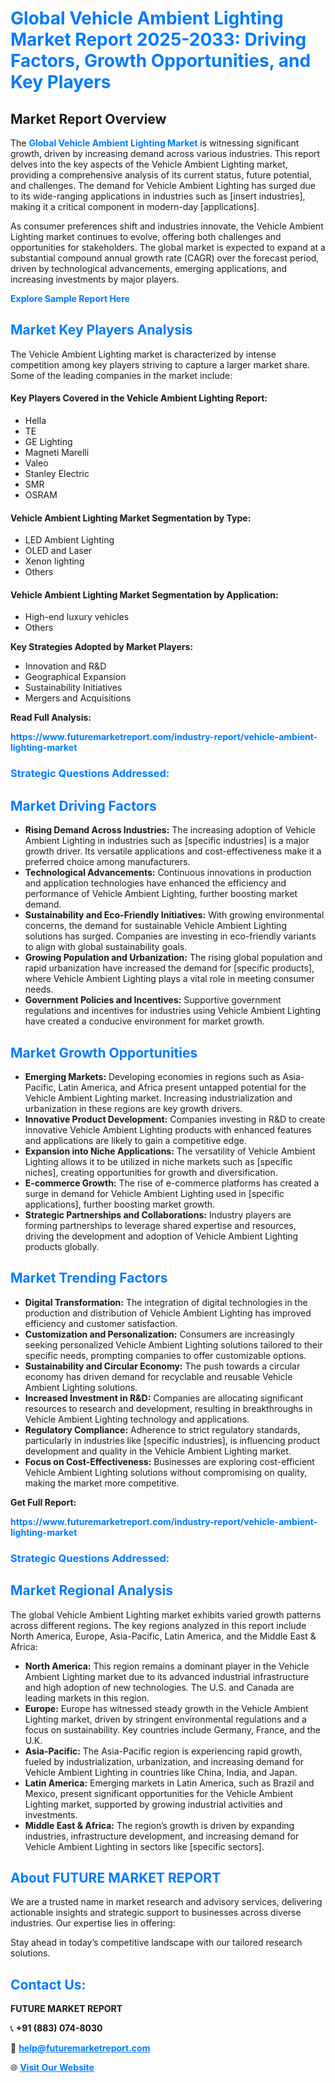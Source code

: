 <h1 style="color: #007BFF;">Global Vehicle Ambient Lighting Market Report 2025-2033: Driving Factors, Growth Opportunities, and Key Players</h1>

<section id="overview">
<h2>Market Report Overview</h2>
<p>The <a href="https://www.futuremarketreport.com/industry-report/vehicle-ambient-lighting-market" style="color: #007BFF; text-decoration: none;"><strong>Global Vehicle Ambient Lighting Market</strong></a> is witnessing significant growth, driven by increasing demand across various industries. This report delves into the key aspects of the Vehicle Ambient Lighting market, providing a comprehensive analysis of its current status, future potential, and challenges. The demand for Vehicle Ambient Lighting has surged due to its wide-ranging applications in industries such as [insert industries], making it a critical component in modern-day [applications].</p>
<p>As consumer preferences shift and industries innovate, the Vehicle Ambient Lighting market continues to evolve, offering both challenges and opportunities for stakeholders. The global market is expected to expand at a substantial compound annual growth rate (CAGR) over the forecast period, driven by technological advancements, emerging applications, and increasing investments by major players.</p>
</section>

<section id="overview">
<p><a href="https://www.futuremarketreport.com/request-sample/reportId=54840" style="color: #007BFF; text-decoration: none;"><strong>Explore Sample Report Here</strong></a></p>
</section>

<section id="key-players">
<h2 style="color: #007BFF;">Market Key Players Analysis</h2>
<p>The Vehicle Ambient Lighting market is characterized by intense competition among key players striving to capture a larger market share. Some of the leading companies in the market include:</p>
<h4>Key Players Covered in the Vehicle Ambient Lighting Report:</h4>
<ul><li>Hella</li><li>TE</li><li>GE Lighting</li><li>Magneti Marelli</li><li>Valeo</li><li>Stanley Electric</li><li>SMR</li><li>OSRAM</li></ul>
<h4>Vehicle Ambient Lighting Market Segmentation by Type:</h4>
<ul><li>LED Ambient Lighting</li><li>OLED and Laser</li><li>Xenon lighting</li><li>Others</li></ul>

<h4>Vehicle Ambient Lighting Market Segmentation by Application:</h4>
<ul><li>High-end luxury vehicles</li><li>Others</li></ul>
<p><strong>Key Strategies Adopted by Market Players:</strong></p>
<ul>
<li>Innovation and R&D</li>
<li>Geographical Expansion</li>
<li>Sustainability Initiatives</li>
<li>Mergers and Acquisitions</li>
</ul>
</section>

<section>
<p><strong>Read Full Analysis: </strong></p><a href="https://www.futuremarketreport.com/industry-report/vehicle-ambient-lighting-market" style="color: #007BFF; text-decoration: none;"><strong>https://www.futuremarketreport.com/industry-report/vehicle-ambient-lighting-market</strong></a>
<h3 style="color: #007BFF;">Strategic Questions Addressed:</h3>
</section>

<section id="driving-factors">
<h2 style="color: #007BFF;">Market Driving Factors</h2>
<ul>
<li><strong>Rising Demand Across Industries:</strong> The increasing adoption of Vehicle Ambient Lighting in industries such as [specific industries] is a major growth driver. Its versatile applications and cost-effectiveness make it a preferred choice among manufacturers.</li>
<li><strong>Technological Advancements:</strong> Continuous innovations in production and application technologies have enhanced the efficiency and performance of Vehicle Ambient Lighting, further boosting market demand.</li>
<li><strong>Sustainability and Eco-Friendly Initiatives:</strong> With growing environmental concerns, the demand for sustainable Vehicle Ambient Lighting solutions has surged. Companies are investing in eco-friendly variants to align with global sustainability goals.</li>
<li><strong>Growing Population and Urbanization:</strong> The rising global population and rapid urbanization have increased the demand for [specific products], where Vehicle Ambient Lighting plays a vital role in meeting consumer needs.</li>
<li><strong>Government Policies and Incentives:</strong> Supportive government regulations and incentives for industries using Vehicle Ambient Lighting have created a conducive environment for market growth.</li>
</ul>
</section>

<section id="growth-opportunities">
<h2 style="color: #007BFF;">Market Growth Opportunities</h2>
<ul>
<li><strong>Emerging Markets:</strong> Developing economies in regions such as Asia-Pacific, Latin America, and Africa present untapped potential for the Vehicle Ambient Lighting market. Increasing industrialization and urbanization in these regions are key growth drivers.</li>
<li><strong>Innovative Product Development:</strong> Companies investing in R&D to create innovative Vehicle Ambient Lighting products with enhanced features and applications are likely to gain a competitive edge.</li>
<li><strong>Expansion into Niche Applications:</strong> The versatility of Vehicle Ambient Lighting allows it to be utilized in niche markets such as [specific niches], creating opportunities for growth and diversification.</li>
<li><strong>E-commerce Growth:</strong> The rise of e-commerce platforms has created a surge in demand for Vehicle Ambient Lighting used in [specific applications], further boosting market growth.</li>
<li><strong>Strategic Partnerships and Collaborations:</strong> Industry players are forming partnerships to leverage shared expertise and resources, driving the development and adoption of Vehicle Ambient Lighting products globally.</li>
</ul>
</section>

<section id="trending-factors">
<h2 style="color: #007BFF;">Market Trending Factors</h2>
<ul>
<li><strong>Digital Transformation:</strong> The integration of digital technologies in the production and distribution of Vehicle Ambient Lighting has improved efficiency and customer satisfaction.</li>
<li><strong>Customization and Personalization:</strong> Consumers are increasingly seeking personalized Vehicle Ambient Lighting solutions tailored to their specific needs, prompting companies to offer customizable options.</li>
<li><strong>Sustainability and Circular Economy:</strong> The push towards a circular economy has driven demand for recyclable and reusable Vehicle Ambient Lighting solutions.</li>
<li><strong>Increased Investment in R&D:</strong> Companies are allocating significant resources to research and development, resulting in breakthroughs in Vehicle Ambient Lighting technology and applications.</li>
<li><strong>Regulatory Compliance:</strong> Adherence to strict regulatory standards, particularly in industries like [specific industries], is influencing product development and quality in the Vehicle Ambient Lighting market.</li>
<li><strong>Focus on Cost-Effectiveness:</strong> Businesses are exploring cost-efficient Vehicle Ambient Lighting solutions without compromising on quality, making the market more competitive.</li>
</ul>
</section>

<section>
<p><strong>Get Full Report: </strong></p><a href="https://www.futuremarketreport.com/industry-report/vehicle-ambient-lighting-market" style="color: #007BFF; text-decoration: none;"><strong>https://www.futuremarketreport.com/industry-report/vehicle-ambient-lighting-market</strong></a>
<h3 style="color: #007BFF;">Strategic Questions Addressed:</h3>
</section>


<section id="regional-analysis">
<h2 style="color: #007BFF;">Market Regional Analysis</h2>
<p>The global Vehicle Ambient Lighting market exhibits varied growth patterns across different regions. The key regions analyzed in this report include North America, Europe, Asia-Pacific, Latin America, and the Middle East & Africa:</p>
<ul>
<li><strong>North America:</strong> This region remains a dominant player in the Vehicle Ambient Lighting market due to its advanced industrial infrastructure and high adoption of new technologies. The U.S. and Canada are leading markets in this region.</li>
<li><strong>Europe:</strong> Europe has witnessed steady growth in the Vehicle Ambient Lighting market, driven by stringent environmental regulations and a focus on sustainability. Key countries include Germany, France, and the U.K.</li>
<li><strong>Asia-Pacific:</strong> The Asia-Pacific region is experiencing rapid growth, fueled by industrialization, urbanization, and increasing demand for Vehicle Ambient Lighting in countries like China, India, and Japan.</li>
<li><strong>Latin America:</strong> Emerging markets in Latin America, such as Brazil and Mexico, present significant opportunities for the Vehicle Ambient Lighting market, supported by growing industrial activities and investments.</li>
<li><strong>Middle East & Africa:</strong> The region’s growth is driven by expanding industries, infrastructure development, and increasing demand for Vehicle Ambient Lighting in sectors like [specific sectors].</li>
</ul>
</section>

<footer>
<h2 style="color: #007BFF;">About FUTURE MARKET REPORT</h2>
<p>We are a trusted name in market research and advisory services, delivering actionable insights and strategic support to businesses across diverse industries. Our expertise lies in offering:</p>

<p>Stay ahead in today’s competitive landscape with our tailored research solutions.</p>

<h2 style="color: #007BFF;">Contact Us:</h2>
<p><strong>FUTURE MARKET REPORT</strong></p>
<p>📞 <strong>+91 (883) 074-8030</strong></p>
<p>📧 <strong><a href="mailto:help@futuremarketreport.com" style="color: #007BFF;">help@futuremarketreport.com</a></strong></p>
<p>🌐 <strong><a href="https://www.futuremarketreport.com/" style="color: #007BFF;">Visit Our Website</a></strong></p>
</footer>